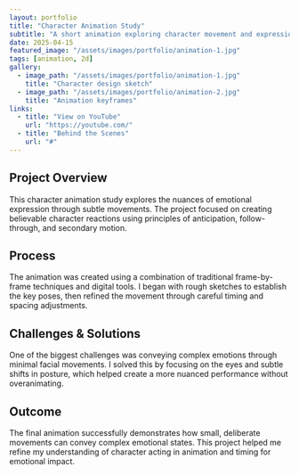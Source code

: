 ```yaml
---
layout: portfolio
title: "Character Animation Study"
subtitle: "A short animation exploring character movement and expression"
date: 2025-04-15
featured_image: "/assets/images/portfolio/animation-1.jpg"
tags: [animation, 2d]
gallery:
  - image_path: "/assets/images/portfolio/animation-1.jpg"
    title: "Character design sketch"
  - image_path: "/assets/images/portfolio/animation-2.jpg"
    title: "Animation keyframes"
links:
  - title: "View on YouTube"
    url: "https://youtube.com/"
  - title: "Behind the Scenes"
    url: "#"
---
```


## Project Overview

This character animation study explores the nuances of emotional expression through subtle movements. The project focused on creating believable character reactions using principles of anticipation, follow-through, and secondary motion.

## Process

The animation was created using a combination of traditional frame-by-frame techniques and digital tools. I began with rough sketches to establish the key poses, then refined the movement through careful timing and spacing adjustments.

## Challenges & Solutions

One of the biggest challenges was conveying complex emotions through minimal facial movements. I solved this by focusing on the eyes and subtle shifts in posture, which helped create a more nuanced performance without overanimating.

## Outcome

The final animation successfully demonstrates how small, deliberate movements can convey complex emotional states. This project helped me refine my understanding of character acting in animation and timing for emotional impact.
